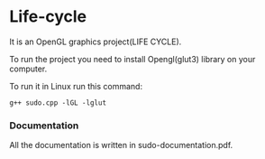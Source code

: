 # Life-cycle

It is an OpenGL graphics project(LIFE CYCLE).

To run the project you need to install Opengl(glut3) library on your computer.

To run it in Linux run this command:

	g++ sudo.cpp -lGL -lglut

### Documentation

All the documentation is written in sudo-documentation.pdf.
